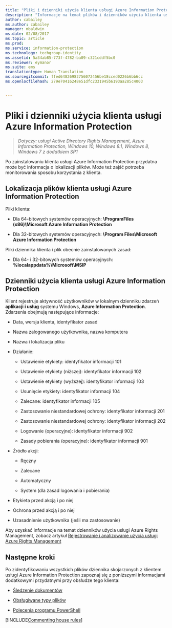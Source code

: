 ```yaml
---
title: "Pliki i dzienniki użycia klienta usługi Azure Information Protection | Azure Information Protection"
description: "Informacje na temat plików i dzienników użycia klienta usługi Azure Information Protection dla systemu Windows."
author: cabailey
ms.author: cabailey
manager: mbaldwin
ms.date: 02/08/2017
ms.topic: article
ms.prod: 
ms.service: information-protection
ms.technology: techgroup-identity
ms.assetid: 5a34ab85-773f-4782-ba09-c321cddf5bc0
ms.reviewer: eymanor
ms.suite: ems
translationtype: Human Translation
ms.sourcegitcommit: ffed64826982756072456be18cced0226b6bb6cc
ms.openlocfilehash: 279e70416248e51dfc2331945b6193aa285c4003


---
```



# <a name="azure-information-protection-client-files-and-client-usage-logging"></a>Pliki i dzienniki użycia klienta usługi Azure Information Protection

>*Dotyczy: usługi Active Directory Rights Management, Azure Information Protection, Windows 10, Windows 8.1, Windows 8, Windows 7 z dodatkiem SP1*

Po zainstalowaniu klienta usługi Azure Information Protection przydatna może być informacja o lokalizacji plików. Może też zajść potrzeba monitorowania sposobu korzystania z klienta.

## <a name="file-locations-for-the-azure-information-protection-client"></a>Lokalizacja plików klienta usługi Azure Information Protection

Pliki klienta:    

- Dla 64-bitowych systemów operacyjnych: **\ProgramFiles (x86)\Microsoft Azure Information Protection**

- Dla 32-bitowych systemów operacyjnych: **\Program Files\Microsoft Azure Information Protection**

Pliki dziennika klienta i plik obecnie zainstalowanych zasad:

- Dla 64- i 32-bitowych systemów operacyjnych: **%localappdata%\Microsoft\MSIP**

## <a name="usage-logging-for-the-azure-information-protection-client"></a>Dzienniki użycia klienta usługi Azure Information Protection

Klient rejestruje aktywność użytkowników w lokalnym dzienniku zdarzeń **aplikacji i usług** systemu Windows, **Azure Information Protection**. Zdarzenia obejmują następujące informacje:

- Data, wersja klienta, identyfikator zasad

- Nazwa zalogowanego użytkownika, nazwa komputera

- Nazwa i lokalizacja pliku

- Działanie:

    - Ustawienie etykiety: identyfikator informacji 101
    
    - Ustawienie etykiety (niższej): identyfikator informacji 102
    
    - Ustawienie etykiety (wyższej): identyfikator informacji 103
    
    - Usunięcie etykiety: identyfikator informacji 104
   
    - Zalecane: identyfikator informacji 105
    
    - Zastosowanie niestandardowej ochrony: identyfikator informacji 201
    
    - Zastosowanie niestandardowej ochrony: identyfikator informacji 202
    
    - Logowanie (operacyjne): identyfikator informacji 902
    
    - Zasady pobierania (operacyjne): identyfikator informacji 901
    
- Źródło akcji:
    
    - Ręczny 
    
    - Zalecane
    
    - Automatyczny  
    
    - System (dla zasad logowania i pobierania)
    
- Etykieta przed akcją i po niej 
    
- Ochrona przed akcją i po niej
    
- Uzasadnienie użytkownika (jeśli ma zastosowanie)
    

Aby uzyskać informacje na temat dzienników użycia usługi Azure Rights Management, zobacz artykuł [Rejestrowanie i analizowanie użycia usługi Azure Rights Management](../deploy-use/log-analyze-usage.md)



## <a name="next-steps"></a>Następne kroki
Po zidentyfikowaniu wszystkich plików dziennika skojarzonych z klientem usługi Azure Information Protection zapoznaj się z poniższymi informacjami dodatkowymi przydatnymi przy obsłudze tego klienta:


- [Śledzenie dokumentów](client-admin-guide-document-tracking.md)

- [Obsługiwane typy plików](client-admin-guide-file-types.md)

- [Polecenia programu PowerShell](client-admin-guide-powershell.md)

[!INCLUDE[Commenting house rules](../includes/houserules.md)]



<!--HONumber=Feb17_HO2-->


